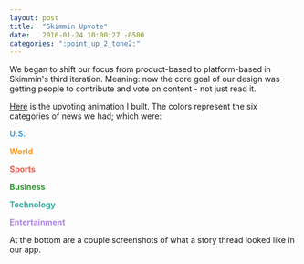 ```yaml
---
layout: post
title:  "Skimmin Upvote"
date:   2016-01-24 10:00:27 -0500
categories: ":point_up_2_tone2:"
---
```


<p>We began to shift our focus from product-based to platform-based in Skimmin's third iteration. Meaning: now the core goal of our design was getting people to contribute and vote on content - not just read it.</p>

<p><a href="http://davemuench.com/upvote">Here</a> is the upvoting animation I built. The colors represent the six categories of news we had; which were:</p>

<p style="color: rgba(52, 152, 219, .9);margin-bottom:0;font-weight: bold;"><i class="fa fa-user"></i> U.S.</p>
<p style="color: rgba(255, 140, 0, .9);margin-bottom:0; font-weight: bold;">World</p>
<p style="color: rgba(231, 76, 60, .9);margin-bottom:0; font-weight: bold;">Sports</p>
<p style="color: rgba(0, 128, 0, .8);margin-bottom:0; font-weight: bold;">Business</p>
<p style="color: rgba(0, 154, 136, .8);margin-bottom:0; font-weight: bold;">Technology</p>
<p style="color: rgba(164, 121, 228, .9); font-weight: bold;">Entertainment</p>

<p>At the bottom are a couple screenshots of what a story thread looked like in our app.</p>
